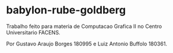 # babylon-rube-goldberg

Trabalho feito para materia de Computacao Grafica II no Centro Universitario FACENS.

Por Gustavo Araujo Borges 180995 e Luiz Antonio Buffolo 180361.